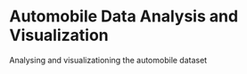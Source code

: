 # Automobile Data Analysis and Visualization
 Analysing and visualizationing the automobile dataset
